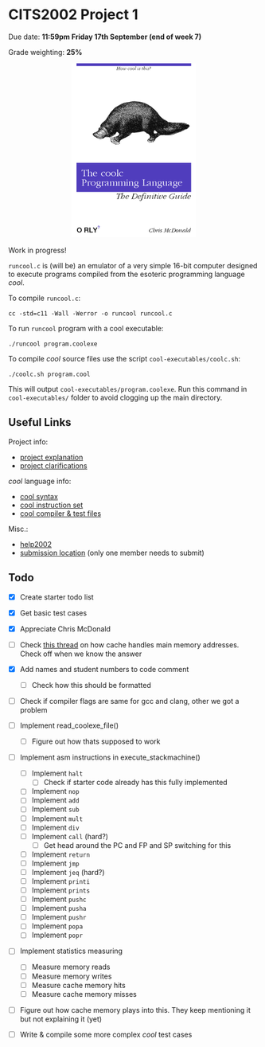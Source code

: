 # CITS2002 Project 1

Due date: **11:59pm Friday 17th September (end of week 7)**

Grade weighting: **25%**

<p align="center">
  <img src="coolbook.png" width="250px" height="350"/>
</p>

Work in progress!

`runcool.c` is (will be) an emulator of a very simple 16-bit computer designed to execute programs compiled from the esoteric programming language *cool*.

To compile `runcool.c`:
```
cc -std=c11 -Wall -Werror -o runcool runcool.c
```

To run `runcool` program with a cool executable:
```
./runcool program.coolexe
```

To compile *cool* source files use the script `cool-executables/coolc.sh`:
```
./coolc.sh program.cool
```

This will output `cool-executables/program.coolexe`.  Run this command in `cool-executables/` folder to avoid clogging up the main directory.

## Useful Links

Project info:
 + [project explanation](http://teaching.csse.uwa.edu.au/units/CITS2002/projects/project1.php)
 + [project clarifications](http://teaching.csse.uwa.edu.au/units/CITS2002/projects/project1-clarifications.php)

*cool* language info:
 + [cool syntax](http://teaching.csse.uwa.edu.au/units/CITS2002/projects/coolsyntax.php)
 + [cool instruction set](http://teaching.csse.uwa.edu.au/units/CITS2002/projects/coolinstructions.php)
 + [cool compiler & test files](https://secure.csse.uwa.edu.au/run/coolc)

Misc.: 
 + [help2002](https://secure.csse.uwa.edu.au/run/help2002)
 + [submission location](https://secure.csse.uwa.edu.au/run/cssubmit) (only one member needs to submit)

## Todo

 + [x] Create starter todo list
 + [x] Get basic test cases
 + [x] Appreciate Chris McDonald
 + [ ] Check [this thread](https://secure.csse.uwa.edu.au/run/help2002?p=np&a=262&all=y2) on how cache handles main memory addresses.  Check off when we know the answer
 + [x] Add names and student numbers to code comment
	+ [ ] Check how this should be formatted
 + [ ] Check if compiler flags are same for gcc and clang, other we got a problem
 + [ ] Implement read_coolexe_file()
     + [ ] Figure out how thats supposed to work
 + [ ] Implement asm instructions in execute_stackmachine()
	 + [ ] Implement `halt`
		+ [ ] Check if starter code already has this fully implemented
	 + [ ] Implement `nop`
	 + [ ] Implement `add`
	 + [ ] Implement `sub`
	 + [ ] Implement `mult`
	 + [ ] Implement `div`
	 + [ ] Implement `call` (hard?)
		+ [ ] Get head around the PC and FP and SP switching for this
	 + [ ] Implement `return`
	 + [ ] Implement `jmp`
	 + [ ] Implement `jeq` (hard?)
	 + [ ] Implement `printi`
	 + [ ] Implement `prints`
	 + [ ] Implement `pushc`
	 + [ ] Implement `pusha`
	 + [ ] Implement `pushr`
	 + [ ] Implement `popa`
	 + [ ] Implement `popr`
 + [ ] Implement statistics measuring
	 + [ ] Measure memory reads
	 + [ ] Measure memory writes
	 + [ ] Measure cache memory hits
	 + [ ] Measure cache memory misses
 + [ ] Figure out how cache memory plays into this.  They keep mentioning it but not explaining it (yet)
 + [ ] Write & compile some more complex *cool* test cases
 


